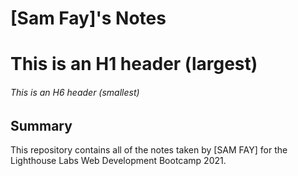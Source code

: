
# [Sam Fay]'s Notes
# This is an H1 header (largest)
###### This is an H6 header (smallest)

## Summary 

This repository contains all of the notes taken by [SAM FAY] for the Lighthouse Labs Web Development Bootcamp 2021.